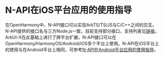 # N-API在iOS平台应用的使用指导

在OpenHarmony中，N-API接口可以实现ArkTS/TS/JS与C/C++之间的交互。N-API提供的接口名与三方Node.js一致，目前支持部分接口，支持列表见[链接](https://gitee.com/openharmony/arkui_napi/blob/master/libnapi.ndk.json)。ArkUI-X在此基础上进行了跨平台扩展，N-API接口可以在OpenHarmony/HarmonyOS/Android/iOS多个平台上使用。N-API在iOS平台上的使用与在Android平台上相同，可参考[N-API在Android平台应用的使用指导](./how-to-use-napi-on-android.md)。
